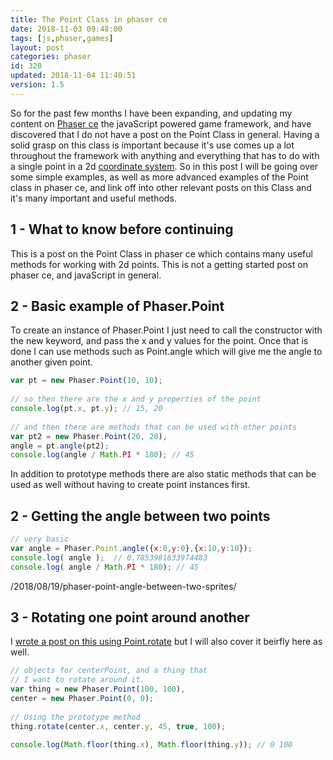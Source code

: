 ```yaml
---
title: The Point Class in phaser ce
date: 2018-11-03 09:48:00
tags: [js,phaser,games]
layout: post
categories: phaser
id: 320
updated: 2018-11-04 11:40:51
version: 1.5
---
```


So for the past few months I have been expanding, and updating  my content on [Phaser ce](https://photonstorm.github.io/phaser-ce/) the javaScript powered game framework, and have discovered that I do not have a post on the Point Class in general. Having a solid grasp on this class is important because it's use comes up a lot throughout the framework with anything and everything that has to do with a single point in a 2d [coordinate system](https://en.wikipedia.org/wiki/Coordinate_system). So in this post I will be going over some simple examples, as well as more advanced examples of the Point class in phaser ce, and link off into other relevant posts on this Class and it's many important and useful methods.

<!-- more -->

## 1 - What to know before continuing

This is a post on the Point Class in phaser ce which contains many useful methods for working with 2d points. This is not a getting started post on phaser ce, and javaScript in general.


## 2 - Basic example of Phaser.Point

To create an instance of Phaser.Point I just need to call the constructor with the new keyword, and pass the x and y values for the point. Once that is done I can use methods such as Point.angle which will give me the angle to another given point.

```js
var pt = new Phaser.Point(10, 10);
 
// so then there are the x and y properties of the point
console.log(pt.x, pt.y); // 15, 20
 
// and then there are methods that can be used with other points
var pt2 = new Phaser.Point(20, 20),
angle = pt.angle(pt2);
console.log(angle / Math.PI * 180); // 45
```

In addition to prototype methods there are also static methods that can be used as well without having to create point instances first.

## 2 - Getting the angle between two points

```js
// very basic
var angle = Phaser.Point.angle({x:0,y:0},{x:10,y:10});
console.log( angle );  // 0.7853981633974483
console.log( angle / Math.PI * 180); // 45
```

/2018/08/19/phaser-point-angle-between-two-sprites/

## 3 - Rotating one point around another

I [wrote a post on this using Point.rotate](/2018/08/20/phaser-point-rotate-sprite-around-another/) but I will also cover it beirfly here as well.

```js
// objects for centerPoint, and a thing that
// I want to rotate around it.
var thing = new Phaser.Point(100, 100),
center = new Phaser.Point(0, 0);
 
// Using the prototype method
thing.rotate(center.x, center.y, 45, true, 100);
 
console.log(Math.floor(thing.x), Math.floor(thing.y)); // 0 100
```